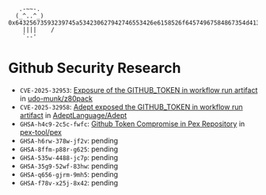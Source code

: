 
```
   .-~~-.    
  (_^..^_)    0x64325673593239745a534230627942746553426e6158526f64574967584867354d413d3d
    ||||    /  
    `--'     
```

# Github Security Research

- `CVE-2025-32953`: [Exposure of the GITHUB_TOKEN in workflow run artifact](https://www.cve.org/CVERecord?id=CVE-2025-32953) in [udo-munk/z80pack](https://github.com/udo-munk/z80pack)
- `CVE-2025-32958`: [Adept exposed the GITHUB_TOKEN in workflow run artifact](https://nvd.nist.gov/vuln/detail/CVE-2025-32958) in [AdeptLanguage/Adept](https://github.com/AdeptLanguage/Adept)
- `GHSA-h4c9-2c5c-fwfc`: [Github Token Compromise in Pex Repository](https://github.com/pex-tool/pex/security/advisories/GHSA-h4c9-2c5c-fwfc) in [pex-tool/pex](https://github.com/pex-tool/pex)
- `GHSA-h6rw-378w-jf2v`: pending
- `GHSA-8ffm-p88r-g625`: pending
- `GHSA-535w-4488-jc7p`: pending
- `GHSA-35g9-52wf-83hw`: pending
- `GHSA-q656-gjrm-9mh5`: pending
- `GHSA-f78v-x25j-8x42`: pending
